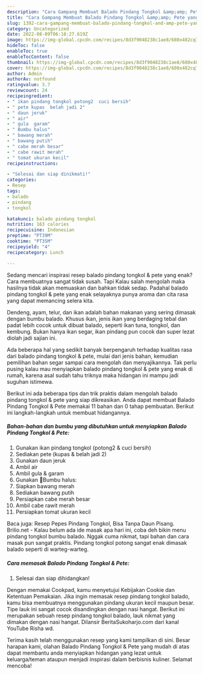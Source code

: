 ```yaml
---
description: "Cara Gampang Membuat Balado Pindang Tongkol &amp;amp; Pete yang Bikin Ngiler"
title: "Cara Gampang Membuat Balado Pindang Tongkol &amp;amp; Pete yang Bikin Ngiler"
slug: 1392-cara-gampang-membuat-balado-pindang-tongkol-and-amp-pete-yang-bikin-ngiler
category: Uncategorized
date: 2022-08-09T06:18:27.619Z
image: https://img-global.cpcdn.com/recipes/8d3f9048238c1ae8/680x482cq70/balado-pindang-tongkol-pete-foto-resep-utama.jpg
hideToc: false
enableToc: true
enableTocContent: false
thumbnail: https://img-global.cpcdn.com/recipes/8d3f9048238c1ae8/680x482cq70/balado-pindang-tongkol-pete-foto-resep-utama.jpg
cover: https://img-global.cpcdn.com/recipes/8d3f9048238c1ae8/680x482cq70/balado-pindang-tongkol-pete-foto-resep-utama.jpg
author: Admin
authorAv: notfound
ratingvalue: 3.7
reviewcount: 24
recipeingredient:
- " ikan pindang tongkol potong2  cuci bersih"
- " pete kupas  belah jadi 2"
- " daun jeruk"
- " air"
- " gula  garam"
- " Bumbu halus"
- " bawang merah"
- " bawang putih"
- " cabe merah besar"
- " cabe rawit merah"
- " tomat ukuran kecil"
recipeinstructions:

- "Selesai dan siap dinikmati!"
categories:
- Resep
tags:
- balado
- pindang
- tongkol

katakunci: balado pindang tongkol 
nutrition: 163 calories
recipecuisine: Indonesian
preptime: "PT39M"
cooktime: "PT35M"
recipeyield: "4"
recipecategory: Lunch

---
```



Sedang mencari inspirasi resep balado pindang tongkol &amp; pete yang enak? Cara membuatnya sangat tidak susah. Tapi Kalau salah mengolah maka hasilnya tidak akan memuaskan dan bahkan tidak sedap. Padahal balado pindang tongkol &amp; pete yang enak selayaknya punya aroma dan cita rasa yang dapat memancing selera kita.


Dendeng, ayam, telur, dan ikan adalah bahan makanan yang sering dimasak dengan bumbu balado. Khusus ikan, jenis ikan yang berdaging tebal dan padat lebih cocok untuk dibuat balado, seperti ikan tuna, tongkol, dan kembung. Bukan hanya ikan segar, ikan pindang pun cocok dan super lezat diolah jadi sajian ini.

Ada beberapa hal yang sedikit banyak berpengaruh terhadap kualitas rasa dari balado pindang tongkol &amp; pete, mulai dari jenis bahan, kemudian pemilihan bahan segar sampai cara mengolah dan menyajikannya. Tak perlu pusing kalau mau menyiapkan balado pindang tongkol &amp; pete yang enak di rumah, karena asal sudah tahu triknya maka hidangan ini mampu jadi suguhan istimewa.


Berikut ini ada beberapa tips dan trik praktis dalam mengolah balado pindang tongkol &amp; pete yang siap dikreasikan. Anda dapat membuat Balado Pindang Tongkol &amp; Pete memakai 11 bahan dan 0 tahap pembuatan. Berikut ini langkah-langkah untuk membuat hidangannya.

<!--inarticleads1-->

##### Bahan-bahan dan bumbu yang dibutuhkan untuk menyiapkan Balado Pindang Tongkol &amp; Pete:

1. Gunakan  ikan pindang tongkol (potong2 &amp; cuci bersih)
1. Sediakan  pete (kupas &amp; belah jadi 2)
1. Gunakan  daun jeruk
1. Ambil  air
1. Ambil  gula &amp; garam
1. Gunakan  🍅Bumbu halus:
1. Siapkan  bawang merah
1. Sediakan  bawang putih
1. Persiapkan  cabe merah besar
1. Ambil  cabe rawit merah
1. Persiapkan  tomat ukuran kecil


Baca juga: Resep Pepes Pindang Tongkol, Bisa Tanpa Daun Pisang. Brilio.net - Kalau belum ada ide masak apa hari ini, coba deh bikin menu pindang tongkol bumbu balado. Nggak cuma nikmat, tapi bahan dan cara masak pun sangat praktis. Pindang tongkol potong sangat enak dimasak balado seperti di warteg-warteg. 

<!--inarticleads2-->

##### Cara memasak Balado Pindang Tongkol &amp; Pete:


1. Selesai dan siap dihidangkan!

Dengan memakai Cookpad, kamu menyetujui Kebijakan Cookie dan Ketentuan Pemakaian. Jika ingin memasak resep pindang tongkol balado, kamu bisa membuatnya menggunakan pindang ukuran kecil maupun besar. Tipe lauk ini sangat cocok disandingkan dengan nasi hangat. Berikut ini merupakan sebuah resep pindang tongkol balado, lauk nikmat yang dimakan dengan nasi hangat. Dilansir BeritaSukoharjo.com dari kanal YouTube Risha wd. 

Terima kasih telah menggunakan resep yang kami tampilkan di sini. Besar harapan kami, olahan Balado Pindang Tongkol &amp; Pete yang mudah di atas dapat membantu anda menyiapkan hidangan yang lezat untuk keluarga/teman ataupun menjadi inspirasi dalam berbisnis kuliner. Selamat mencoba!
